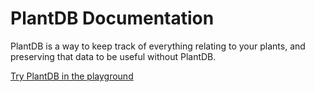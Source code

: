 # PlantDB Documentation

PlantDB is a way to keep track of everything relating to your plants, and preserving that data to be useful without PlantDB.

[Try PlantDB in the playground](https://oliversalzburg.github.io/plantdb/playground/index.html)
